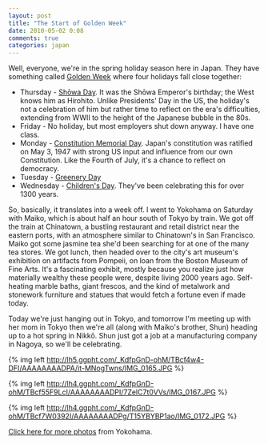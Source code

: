 ```yaml
---
layout: post
title: "The Start of Golden Week"
date: 2010-05-02 0:08
comments: true
categories: japan
---
```


Well, everyone, we're in the spring holiday season here in Japan. They have
something called [Golden Week][golden_week] where four holidays fall close together:

* Thursday - [Shōwa Day][showa]. It was the Shōwa Emperor's birthday; the West
  knows him as Hirohito. Unlike Presidents' Day in the US, the holiday's not
  a celebration of him but rather time to reflect on the era's difficulties,
  extending from WWII to the height of the Japanese bubble in the 80s.
* Friday - No holiday, but most employers shut down anyway. I have one class.
* Monday - [Constitution Memorial Day][kenpo]. Japan's constitution was
  ratified on May 3, 1947 with strong US input and influence from our own
  Constitution. Like the Fourth of July, it's a chance to reflect on democracy.
* Tuesday - [Greenery Day][midori]
* Wednesday - [Children's Day][kodomo]. They've been celebrating this for over
  1300 years.

So, basically, it translates into a week off. I went to Yokohama on Saturday
with Maiko, which is about half an hour south of Tokyo by train. We got off the
train at Chinatown, a bustling restaurant and retail district near the eastern
ports, with an atmosphere similar to Chinatown's in San Francisco. Maiko got
some jasmine tea she'd been searching for at one of the many tea stores. We
got lunch, then headed over to the city's art museum's exhibition on artifacts
from Pompeii, on loan from the Boston Museum of Fine Arts. It's a fascinating
exhibit, mostly because you realize just how materially wealthy these people
were, despite living 2000 years ago. Self-heating marble baths, giant frescos,
and the kind of metalwork and stonework furniture and statues that would fetch a
fortune even if made today.

Today we're just hanging out in Tokyo, and tomorrow I'm meeting up with her mom in Tokyo then we're all (along with Maiko's brother, Shun) heading up to a hot spring in Nikkō. Shun just got a job at a manufacturing company in Nagoya, so we'll be celebrating.

{% img left http://lh5.ggpht.com/_KdfpGnD-ohM/TBcf4w4-DFI/AAAAAAAADPA/it-MNogTwns/IMG_0165.JPG %}

{% img left http://lh4.ggpht.com/_KdfpGnD-ohM/TBcf55F9LcI/AAAAAAAADPI/7ZelC7t0VVs/IMG_0167.JPG %}

{% img left http://lh4.ggpht.com/_KdfpGnD-ohM/TBcf7W0392I/AAAAAAAADPg/T15YBYBP1ao/IMG_0172.JPG %}

[Click here for more photos][photos] from Yokohama.

  [golden_week]:http://en.wikipedia.org/wiki/Golden_Week_%28Japan%29
  [showa]:http://en.wikipedia.org/wiki/Sh%C5%8Dwa_Day
  [hirohito]:http://en.wikipedia.org/wiki/Hirohito
  [kenpo]:http://en.wikipedia.org/wiki/Constitution_Memorial_Day
  [midori]:http://en.wikipedia.org/wiki/Greenery_Day
  [kodomo]:http://en.wikipedia.org/wiki/Kodomo_no_hi
  [photos]:http://picasaweb.google.com/Bryan.McKelvey/GoldenWeek#
